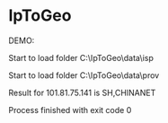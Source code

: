 # IpToGeo 

DEMO:

Start to load folder C:\IpToGeo\data\isp

Start to load folder C:\IpToGeo\data\prov

Result for 101.81.75.141 is SH,CHINANET

Process finished with exit code 0